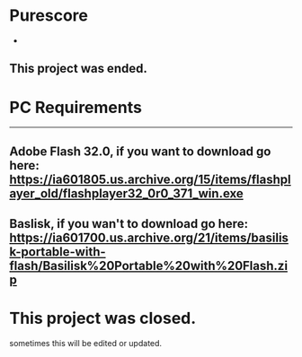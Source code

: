 # Purescore
-
This project was ended.
--
# PC Requirements
---
Adobe Flash 32.0, if you want to download go here:
 https://ia601805.us.archive.org/15/items/flashplayer_old/flashplayer32_0r0_371_win.exe
 ----
Baslisk, if you wan't to download go here:
https://ia601700.us.archive.org/21/items/basilisk-portable-with-flash/Basilisk%20Portable%20with%20Flash.zip
-----
# This project was closed.

sometimes this will be edited or updated.
